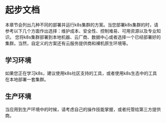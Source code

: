 # 起步文档
本章节会列出几种不同的部署并运行k8s集群的方案。当您部署k8s集群的时，请参考以下几个方面作出选择：维护成本、安全性、控制难易、可用资源以及专业知识。
您将k8s集群部署到本地机器、云厂商、数据中心或者选择一个已经部署好的集群。当然，自定义的方案还有云服务提供商和裸机原生环境等。
## 学习环境
如果您正在学习k8s，建议使用k8s社区支持的工具，或者使用k8s生态中的工具在本地部署一套集群。
## 生产环境
当应用到生产环境中的时候，请考虑自己的操作技能掌握，或者托管给第三方提供商。